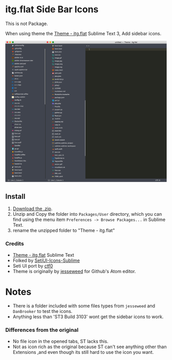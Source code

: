 # itg.flat Side Bar Icons

This is not Package.


When using theme the [Theme - itg.flat](https://github.com/itsthatguy/theme-itg-flat) Sublime Text 3, Add sidebar icons.


![itg.flat Side Bar Icons](screenshot-1.png)


## Install

1. [Download the .zip](https://github.com/sou-lab/itg.flat-Icons-Sublime/archive/master.zip).
2. Unzip and Copy the folder into `Packages/User` directory, which you can find using the menu item `Preferences -> Browse Packages...` in Sublime Text.
3. rename the unzipped folder to "Theme - itg.flat"


### Credits
- [Theme - itg.flat](https://github.com/itsthatguy/theme-itg-flat) Sublime Text
- Folked by [SetiUI-Icons-Sublime](https://github.com/mrmartineau/SetiUI-Icons-Sublime)
- Seti UI port by [ctf0](https://github.com/ctf0/Seti_ST3)
- Theme is originally by [jesseweed](https://github.com/jesseweed/seti-ui) for Github's Atom editor.

# Notes
- There is a folder included with some files types from `jesseweed` and `DanBrooker` to test the icons.
- Anything less than 'ST3 Build 3103' wont get the sidebar icons to work.

### Differences from the original

- No file icon in the opened tabs, ST lacks this.
- Not as icon rich as the original because ST can't see anything other than Extensions ,and even though its still hard to use the icon you want.

